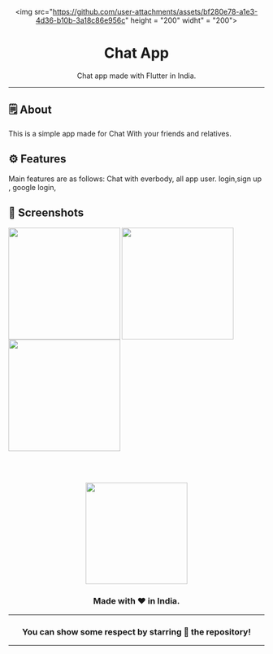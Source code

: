 <div align="center">

<img src="https://github.com/user-attachments/assets/bf280e78-a1e3-4d36-b10b-3a18c86e956c" height = "200" widht" = "200">


# **Chat App**
Chat app made with Flutter in India.

---


</div>



## 🗒 About

This is a simple app made for Chat With your friends and relatives.


## ⚙️ Features
Main features are as follows:
Chat with everbody,
all app user.
login,sign up ,
google login,
## 📲 Screenshots

<p>
<img align="left" src="" width="220px">
<img align="left" src="" width="220px">
<img src="" width="220px">
</p>

<br><br>



<div align="center">

<img src="./assets/icons/logo.png" width="200px" height="200px">

### Made with ❤️ in India.
---
### You can show some respect by starring 🌟 the repository!
---
</div>
